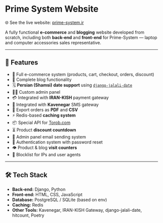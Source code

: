 # Prime System Website

🌐 See the live website: [prime-system.ir](https://prime-system.ir)

A fully functional **e-commerce** and **blogging** website developed from scratch, including both **back-end** and **front-end** for Prime-System — laptop and computer accessories sales representative.

---

## 🚀 Features

- 🛒 Full e-commerce system (products, cart, checkout, orders, discount)
- 📝 Complete blog functionality
- 🗓️ **Persian (Shamsi) date support** using [`django-jalali-date`](https://pypi.org/project/django-jalali-date/)
- 🧑‍💻 Custom admin panel
- 💳 Integrated with **IRAN-KISH** payment gateway
- 📲 Integrated with **Kavenegar** SMS gateway
- 📄 Export orders as **PDF** and **CSV**
- ⚡ Redis-based **caching system**
- 📦 Special API for [Torob.com](https://torob.com)
- ⏳ Product **discount countdown**
- 📧 Admin panel email sending system
- 🔐 Authentication system with password reset
- 👁️ Product & blog **visit counters**
- 🚫 Blocklist for IPs and user agents

---

## 🛠️ Tech Stack

- **Back-end:** Django, Python
- **Front-end:** HTML, CSS, JavaScript
- **Database:** PostgreSQL / SQLite (based on env)
- **Caching:** Redis
- **Other Tools:** Kavenegar, IRAN-KISH Gateway, django-jalali-date, hitcount, Poetry
